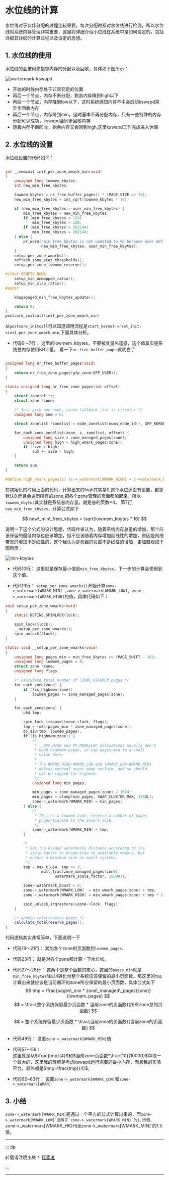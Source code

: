 # 水位线的计算

水位线对于伙伴分配的过程比较重要，每次分配时都对水位线进行检测，所以水位线对系统内存管理非常重要，这里将详细介绍小位线在系统中是如何设定的，包括详细其详细的计算过程以及设定的思想。

## 1. 水位线的使用

水位线的会被用来指导内存的分配以及回收，具体如下图所示：

![wartermark-kswapd](./wartmark-kswapd.png)

- 开始的时候内存处于非常充足的位置
- 再后一个节点，内存不断分配，剩余内存降到high以下
- 再后一个节点，内存降到low以下，这时系统感知内存不中会启动kswapd来异步回收内存
- 再后一个节点，内存降到min，这时基本不再分配内存，只有一些特殊的内存分配可以成功，kswapd会同步回收内存
- 随着内存不断回收，剩余内存又会回到high,这里kswapd工作完成进入休眠

## 2. 水位线的设置

水位线设置的代码如下：

```c {.line-numbers}

int __meminit init_per_zone_wmark_min(void)
{
	unsigned long lowmem_kbytes;
	int new_min_free_kbytes;

	lowmem_kbytes = nr_free_buffer_pages() * (PAGE_SIZE >> 10);
	new_min_free_kbytes = int_sqrt(lowmem_kbytes * 16);

	if (new_min_free_kbytes > user_min_free_kbytes) {
		min_free_kbytes = new_min_free_kbytes;
		if (min_free_kbytes < 128)
			min_free_kbytes = 128;
		if (min_free_kbytes > 262144)
			min_free_kbytes = 262144;
	} else {
		pr_warn("min_free_kbytes is not updated to %d because user defined value %d is preferred\n",
				new_min_free_kbytes, user_min_free_kbytes);
	}
	setup_per_zone_wmarks();
	refresh_zone_stat_thresholds();
	setup_per_zone_lowmem_reserve();

#ifdef CONFIG_NUMA
	setup_min_unmapped_ratio();
	setup_min_slab_ratio();
#endif

	khugepaged_min_free_kbytes_update();

	return 0;
}
postcore_initcall(init_per_zone_wmark_min)

```

从`postcore_initcall`可以知道调用流程是`start_kernel->rset_init->init_per_zone_wmark_min`,下面具体分析。

- 代码6～7行：
这里的lowmem_kbytes，不要被变量名迷惑，这个值其实是系统总内存使用KB计量。
看一下`nr_free_buffer_pages`就明白了

```c {.line-numbers}

unsigned long nr_free_buffer_pages(void)
{
	return nr_free_zone_pages(gfp_zone(GFP_USER));
}

static unsigned long nr_free_zone_pages(int offset)
{
	struct zoneref *z;
	struct zone *zone;

	/* Just pick one node, since fallback list is circular */
	unsigned long sum = 0;

	struct zonelist *zonelist = node_zonelist(numa_node_id(), GFP_KERNEL);

	for_each_zone_zonelist(zone, z, zonelist, offset) {
		unsigned long size = zone_managed_pages(zone);
		unsigned long high = high_wmark_pages(zone);
		if (size > high)
			sum += size - high;
	}

	return sum;
}

#define high_wmark_pages(z) (z->_watermark[WMARK_HIGH] + z->watermark_boost)


```
在初始化的时候上面的代码，计算出来的high其实是0,这个水位还没有设置，都是默认0.而且会遍历所有的zone,把各个zone管理的页面都加起来，所以`lowmem_kbytes`其实就是系统总内存量，就是总的页数×4。
第7行`new_min_free_kbytes`，计算公式如下

$$
new\_min\_free\_kbytes = \sqrt{lowmem_kbytes * 16}
$$

说明一下这个公式的设计思想，代码作者认为，随着系统内存总量的增加，那个应该保留的最低内存也应该增加，但不应该随着内存增加而线性的增加，原因是网络带宽的增加不是线性的，这个我认为是机器的负载不是线性的增加，更加直观如下图所示：

![min-kbytes](./min-kbytes.png)


- 代码10行：
这里就是保存最小值到`min_free_kbytes`，下一步的计算会使用到这个值。

- 代码19行：
`setup_per_zone_wmarks()`开始计算`zone->_watermark[WMARK_MIN] ,zone->_watermark[WMARK_LOW], zone->_watermark[WMARK_HIGH]`的值。具体代码如下：

```c {.line-numbers}
void setup_per_zone_wmarks(void)
{
	static DEFINE_SPINLOCK(lock);

	spin_lock(&lock);
	__setup_per_zone_wmarks();
	spin_unlock(&lock);
}

static void __setup_per_zone_wmarks(void)
{
	unsigned long pages_min = min_free_kbytes >> (PAGE_SHIFT - 10);
	unsigned long lowmem_pages = 0;
	struct zone *zone;
	unsigned long flags;

	/* Calculate total number of !ZONE_HIGHMEM pages */
	for_each_zone(zone) {
		if (!is_highmem(zone))
			lowmem_pages += zone_managed_pages(zone);
	}

	for_each_zone(zone) {
		u64 tmp;

		spin_lock_irqsave(&zone->lock, flags);
		tmp = (u64)pages_min * zone_managed_pages(zone);
		do_div(tmp, lowmem_pages);
		if (is_highmem(zone)) {
			/*
			 * __GFP_HIGH and PF_MEMALLOC allocations usually don't
			 * need highmem pages, so cap pages_min to a small
			 * value here.
			 *
			 * The WMARK_HIGH-WMARK_LOW and (WMARK_LOW-WMARK_MIN)
			 * deltas control async page reclaim, and so should
			 * not be capped for highmem.
			 */
			unsigned long min_pages;

			min_pages = zone_managed_pages(zone) / 1024;
			min_pages = clamp(min_pages, SWAP_CLUSTER_MAX, 128UL);
			zone->_watermark[WMARK_MIN] = min_pages;
		} else {
			/*
			 * If it's a lowmem zone, reserve a number of pages
			 * proportionate to the zone's size.
			 */
			zone->_watermark[WMARK_MIN] = tmp;
		}

		/*
		 * Set the kswapd watermarks distance according to the
		 * scale factor in proportion to available memory, but
		 * ensure a minimum size on small systems.
		 */
		tmp = max_t(u64, tmp >> 2,
			    mult_frac(zone_managed_pages(zone),
				      watermark_scale_factor, 10000));

		zone->watermark_boost = 0;
		zone->_watermark[WMARK_LOW]  = min_wmark_pages(zone) + tmp;
		zone->_watermark[WMARK_HIGH] = min_wmark_pages(zone) + tmp * 2;

		spin_unlock_irqrestore(&zone->lock, flags);
	}

	/* update totalreserve_pages */
	calculate_totalreserve_pages();
}


```

代码逻辑其实非常简单，下面说明一下
- 代码18～21行：
  累加各个zone的页面数到`lowmem_pages`.
- 代码23行：
  就是对各个zone都计算一下水位线。
- 代码27～28行：
  这两个是整个函数的核心，这里的`pages_min`就是`min_free_kbytes`除以4转化为整个系统应该保留的最小页面数。那这里的`tmp`计算出来就应该是当前循环的zone所应保留的最小页面数，具体公式如下
  $$
  tmp = \frac{pages\_min * zone\_managed\_pages(zone)}{lowmem_pages} 
  $$
  $$
  = \frac{整个系统保留最少页面数 * 当前zone的页面数}{所有zone总的页面数}
  $$

  $$
  = 整个系统保留最少页面数 * \frac{当前zone的页面数}{当前zone的页面数}
  $$

- 代码49行：
  设置`zone->_watermark[WMARK_MIN]`值

- 代码57～59：	
  这里就是从$\frac{tmp}{4}$和$当前zone页面数*\frac{10}{10000}$中取一个最大的，这里我的理解是考虑kswapd运行需要的最小内存，而且我的实验平台，最终都是$tmp=\frac{tmp}{4}$;

- 代码62~63行：
  设置`zone->_watermark[WMARK_LOW]`和`zone->_watermark[WMAR]`

## 3. 小结

  `zone->_watermark[WMARK_MIN]`是通过一个平方的公式计算出来的，而``zone->_watermark[WMARK_LOW]`是等于`zone->_watermark[WMARK_MIN]`的1.25倍，``zone->_watermark[WMARK_HIGH]`是`zone->_watermark[WMARK_MIN]`的1.5倍。

---
::: tip  

转载请注明出处！ [探索者](http://www.tsz.wiki)

:::

---
<Vssue :title="$title"/>
